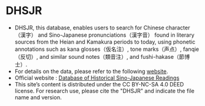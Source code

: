 # DHSJR
- DHSJR, this database, enables users to search for Chinese character（漢字） and Sino-Japanese pronunciations（漢字音） found in literary sources from the Heian and Kamakura periods to today, using phonetic annotations such as kana glosses（仮名注）, tone marks（声点）, fanqie（反切）, and similar sound notes（類音注）, and fushi-hakase（節博士）.
- For details on the data, please refer to the following [website](https://dhsjr.w.waseda.jp/?page_id=19).
- Official website : [Database of Historical Sino-Japanese Readings](https://dhsjr.w.waseda.jp)
- This site’s content is distributed under the CC BY-NC-SA 4.0 DEED license.
For research use, please cite the "DHSJR" and indicate the file name and version.
